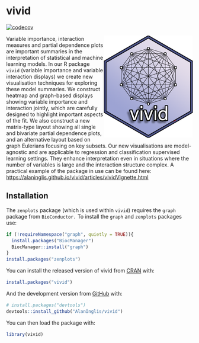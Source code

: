 
<!-- README.md is generated from README.Rmd. Please edit that file -->

# vivid

<!-- badges: start -->

[![codecov](https://codecov.io/gh/AlanInglis/vivid/branch/master/graph/badge.svg?token=IJTT3ZW1RP)](https://app.codecov.io/gh/AlanInglis/vivid)
<!-- badges: end -->

<!-- badges: start -->

<img src="https://raw.githubusercontent.com/AlanInglis/vivid/master/badge/vividLogoNew2.png" width="240" height="276" align="right" />
<!-- badges: end -->

Variable importance, interaction measures and partial dependence plots
are important summaries in the interpretation of statistical and machine
learning models. In our R package `vivid` (variable importance and
variable interaction displays) we create new visualisation techniques
for exploring these model summaries. We construct heatmap and
graph-based displays showing variable importance and interaction
jointly, which are carefully designed to highlight important aspects of
the fit. We also construct a new matrix-type layout showing all single
and bivariate partial dependence plots, and an alternative layout based
on graph Eulerians focusing on key subsets. Our new visualisations are
model-agnostic and are applicable to regression and classification
supervised learning settings. They enhance interpretation even in
situations where the number of variables is large and the interaction
structure complex. A practical example of the package in use can be
found here:
<https://alaninglis.github.io/vivid/articles/vividVignette.html>

## Installation

The `zenplots` package (which is used within `vivid`) requires the
`graph` package from `BioConductor.` To install the `graph` and
`zenplots` packages use:

``` r
if (!requireNamespace("graph", quietly = TRUE)){
  install.packages("BiocManager")
  BiocManager::install("graph")
}
install.packages("zenplots")
```

You can install the released version of vivid from
[CRAN](https://CRAN.R-project.org) with:

``` r
install.packages("vivid")
```

And the development version from
[GitHub](https://github.com/AlanInglis/vivid) with:

``` r
# install.packages("devtools")
devtools::install_github("AlanInglis/vivid")
```

You can then load the package with:

``` r
library(vivid)
```
